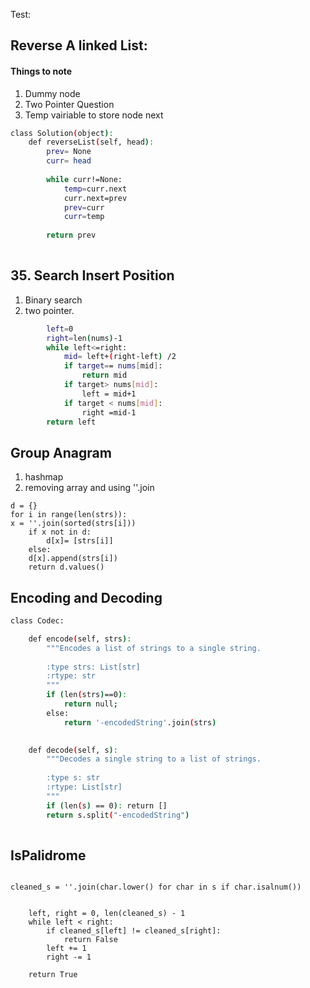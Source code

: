 Test:
## Reverse A linked List:
#### Things to note
1. Dummy node
3. Two Pointer Question
2. Temp vairiable to store node next
```bash
class Solution(object):
    def reverseList(self, head):
        prev= None
        curr= head
        
        while curr!=None:
            temp=curr.next
            curr.next=prev
            prev=curr
            curr=temp
            
        return prev
                 
```
## 35. Search Insert Position

1. Binary search
2. two pointer.
```bash
        left=0
        right=len(nums)-1
        while left<=right:
            mid= left+(right-left) /2 
            if target== nums[mid]:
                return mid
            if target> nums[mid]:
                left = mid+1
            if target < nums[mid]:
                right =mid-1 
        return left            

```
## Group Anagram
1. hashmap 
2. removing array and using ''.join
```
d = {}
for i in range(len(strs)):
x = ''.join(sorted(strs[i]))
    if x not in d:
        d[x]= [strs[i]]
    else:
    d[x].append(strs[i])
    return d.values()
```
     
## Encoding and Decoding
```bash
class Codec:

    def encode(self, strs):
        """Encodes a list of strings to a single string.
        
        :type strs: List[str]
        :rtype: str
        """
        if (len(strs)==0): 
            return null;
        else:
            return '-encodedString'.join(strs)
        

    def decode(self, s):
        """Decodes a single string to a list of strings.
        
        :type s: str
        :rtype: List[str]
        """
        if (len(s) == 0): return []
        return s.split("-encodedString")
        
```
## IsPalidrome
```

cleaned_s = ''.join(char.lower() for char in s if char.isalnum())
    
    
    left, right = 0, len(cleaned_s) - 1
    while left < right:
        if cleaned_s[left] != cleaned_s[right]:
            return False
        left += 1
        right -= 1
    
    return True
```